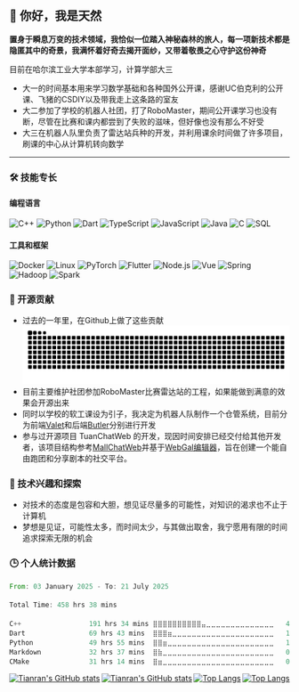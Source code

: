 ## 👋 你好，我是天然

**置身于瞬息万变的技术领域，我恰似一位踏入神秘森林的旅人，每一项新技术都是隐匿其中的奇景，我满怀着好奇去揭开面纱，又带着敬畏之心守护这份神奇**

目前在哈尔滨工业大学本部学习，计算学部大三
- 大一的时间基本用来学习数学基础和各种国外公开课，感谢UC伯克利的公开课、飞猪的CSDIY以及带我走上这条路的室友
- 大二参加了学校的机器人社团，打了RoboMaster，期间公开课学习也没有断，尽管在比赛和课内都尝到了失败的滋味，但好像也没有那么不好受
- 大三在机器人队里负责了雷达站兵种的开发，并利用课余时间做了许多项目，刷课的中心从计算机转向数学

---

### 🛠️ 技能专长
#### 编程语言
![C++](https://img.shields.io/badge/-C++-000?&logo=c%2b%2b&logoColor=00599C)
![Python](https://img.shields.io/badge/-Python-000?&logo=Python)
![Dart](https://img.shields.io/badge/-Dart-000?logo=Dart)
![TypeScript](https://img.shields.io/badge/-TypeScript-000?&logo=TypeScript)
![JavaScript](https://img.shields.io/badge/-JavaScript-000?&logo=JavaScript) 
![Java](https://img.shields.io/badge/-Java-000?&logo=Java)
![C](https://img.shields.io/badge/-C-000?&logo=C)
![SQL](https://img.shields.io/badge/-SQL-000?&logo=MySQL)

#### 工具和框架
![Docker](https://img.shields.io/badge/-Docker-000?&logo=Docker)
![Linux](https://img.shields.io/badge/-Linux-000?&logo=Linux)
![PyTorch](https://img.shields.io/badge/-PyTorch-000?&logo=PyTorch)
![Flutter](https://img.shields.io/badge/-Flutter-000?logo=Flutter)
![Node.js](https://img.shields.io/badge/-Node-000?&logo=nodedotjs)
![Vue](https://img.shields.io/badge/-Vue-000?&logo=vuedotjs)
![Spring](https://img.shields.io/badge/-Spring-000?&logo=Spring)
![Hadoop](https://img.shields.io/badge/-Hadoop-000?&logo=apachehadoop)
![Spark](https://img.shields.io/badge/-Spark-000?&logo=apachespark)

### 🚧 开源贡献
- 过去的一年里，在Github上做了这些贡献
  <picture>
    <source media="(prefers-color-scheme: dark)" srcset="https://raw.githubusercontent.com/Tianran-W/Tianran-W/output/github-contribution-grid-snake-dark.svg">
    <source media="(prefers-color-scheme: light)" srcset="https://raw.githubusercontent.com/Tianran-W/Tianran-W/output/github-contribution-grid-snake.svg">
    <img alt="github contribution grid snake animation" src="https://raw.githubusercontent.com/Tianran-W/Tianran-W/output/github-contribution-grid-snake.svg">
  </picture>
- 目前主要维护社团参加RoboMaster比赛雷达站的工程，如果能做到满意的效果会开源出来
- 同时以学校的软工课设为引子，我决定为机器人队制作一个仓管系统，目前分为前端[Valet](https://github.com/Tianran-W/Valet)和后端[Butler](https://github.com/Tianran-W/Butler)分别进行开发
- 参与过开源项目 TuanChatWeb 的开发，现因时间安排已经交付给其他开发者，该项目结构参考[MallChatWeb](https://github.com/Evansy/MallChatWeb)并基于[WebGal编辑器](https://github.com/OpenWebGAL/WebGAL_Terre)，旨在创建一个能自由跑团和分享剧本的社交平台。

### 💖 技术兴趣和探索
- 对技术的态度是包容和大胆，想见证尽量多的可能性，对知识的渴求也不止于计算机
- 梦想是见证，可能性太多，而时间太少，与其做出取舍，我宁愿用有限的时间追求探索无限的机会

### 🕒 个人统计数据

<!--START_SECTION:waka-->

```rust
From: 03 January 2025 - To: 21 July 2025

Total Time: 458 hrs 38 mins

C++                 191 hrs 34 mins ⣿⣿⣿⣿⣿⣿⣿⣿⣿⣿⣤⣀⣀⣀⣀⣀⣀⣀⣀⣀⣀⣀⣀⣀⣀   41.17 %
Dart                69 hrs 43 mins  ⣿⣿⣿⣶⣀⣀⣀⣀⣀⣀⣀⣀⣀⣀⣀⣀⣀⣀⣀⣀⣀⣀⣀⣀⣀   14.98 %
Python              49 hrs 55 mins  ⣿⣿⣶⣀⣀⣀⣀⣀⣀⣀⣀⣀⣀⣀⣀⣀⣀⣀⣀⣀⣀⣀⣀⣀⣀   10.73 %
Markdown            32 hrs 37 mins  ⣿⣷⣀⣀⣀⣀⣀⣀⣀⣀⣀⣀⣀⣀⣀⣀⣀⣀⣀⣀⣀⣀⣀⣀⣀   07.01 %
CMake               31 hrs 14 mins  ⣿⣶⣀⣀⣀⣀⣀⣀⣀⣀⣀⣀⣀⣀⣀⣀⣀⣀⣀⣀⣀⣀⣀⣀⣀   06.71 %
```

<!--END_SECTION:waka-->

<div class="card-container" style="display:flex;justify-content:space-between;align-items:center;">
    <a href="https://github.com/anuraghazra/github-readme-stats#gh-light-mode-only">
        <img src="https://github-readme-stats.vercel.app/api?username=Tianran-W&show_icons=true&custom_title=Github统计数据&locale=cn&theme=default#gh-light-mode-only" alt="Tianran's GitHub stats">
    </a>
    <a href="https://github.com/anuraghazra/github-readme-stats#gh-dark-mode-only">
        <img src="https://github-readme-stats.vercel.app/api?username=Tianran-W&show_icons=true&custom_title=Github统计数据&locale=cn&theme=dark#gh-dark-mode-only" alt="Tianran's GitHub stats">
    </a>
    <a href="https://github.com/anuraghazra/github-readme-stats#gh-light-mode-only">
        <img src="https://github-readme-stats.vercel.app/api/top-langs/?username=Tianran-W&layout=compact&locale=cn&theme=default#gh-light-mode-only" alt="Top Langs">
    </a>
    <a href="https://github.com/anuraghazra/github-readme-stats#gh-dark-mode-only">
        <img src="https://github-readme-stats.vercel.app/api/top-langs/?username=Tianran-W&layout=compact&locale=cn&theme=dark#gh-dark-mode-only" alt="Top Langs">
    </a>
</div>
